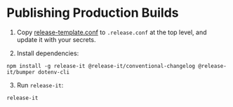 # Publishing Production Builds

1. Copy [release-template.conf](release-template.conf) to `.release.conf`
   at the top level, and update it with your secrets.

2. Install dependencies:

```shell
npm install -g release-it @release-it/conventional-changelog @release-it/bumper dotenv-cli
```

3. Run `release-it`:

```shell
release-it
```
